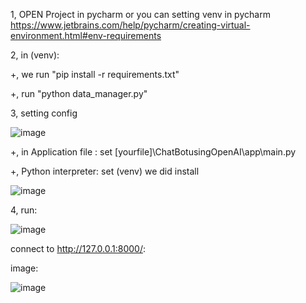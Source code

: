 1, OPEN Project in pycharm or you can setting venv in pycharm 
https://www.jetbrains.com/help/pycharm/creating-virtual-environment.html#env-requirements



2, in (venv): 

  +, we run "pip install -r requirements.txt" 

  +, run "python data_manager.py"


3, setting config 

![image](https://github.com/user-attachments/assets/68760559-6ea2-4c84-9b2c-95d16c8b6644)


  +, in Application file : set [yourfile]\ChatBotusingOpenAI\app\main.py
  
  +, Python interpreter: set (venv) we did install

![image](https://github.com/user-attachments/assets/a21e8315-ee13-4537-9376-79c76680f9eb)

4, run:

  ![image](https://github.com/user-attachments/assets/a422911b-598c-49c2-b470-8a78b4b5edfa)

connect to http://127.0.0.1:8000/:

image:

![image](https://github.com/user-attachments/assets/ab2495a9-95bd-4f94-93ba-6a463910c714)
